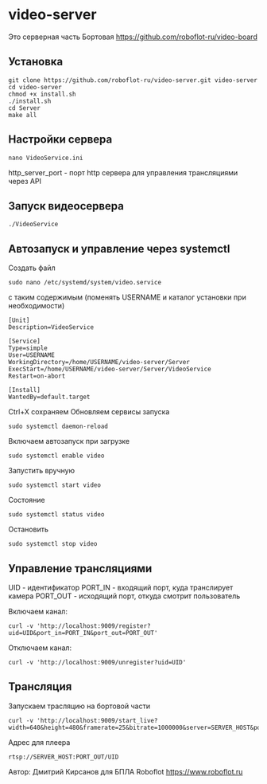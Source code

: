 # video-server

Это серверная часть
Бортовая https://github.com/roboflot-ru/video-board


## Установка

    git clone https://github.com/roboflot-ru/video-server.git video-server
    cd video-server
    chmod +x install.sh
    ./install.sh
    cd Server
    make all



## Настройки сервера

    nano VideoService.ini

http_server_port - порт http сервера для управления трансляциями через API



## Запуск видеосервера

    ./VideoService



## Автозапуск и управление через systemctl

Создать файл

    sudo nano /etc/systemd/system/video.service

с таким содержимым (поменять USERNAME и каталог установки при необходимости)

    [Unit]
    Description=VideoService

    [Service]
    Type=simple
    User=USERNAME
    WorkingDirectory=/home/USERNAME/video-server/Server
    ExecStart=/home/USERNAME/video-server/Server/VideoService
    Restart=on-abort

    [Install]
    WantedBy=default.target

Ctrl+X сохраняем
Обновляем сервисы запуска

    sudo systemctl daemon-reload

Включаем автозапуск при загрузке

    sudo systemctl enable video

Запустить вручную

    sudo systemctl start video

Состояние

    sudo systemctl status video

Остановить

    sudo systemctl stop video




## Управление трансляциями

UID - идентификатор
PORT_IN - входящий порт, куда транслирует камера
PORT_OUT - исходящий порт, откуда смотрит пользователь

Включаем канал:

    curl -v 'http://localhost:9009/register?uid=UID&port_in=PORT_IN&port_out=PORT_OUT'

Отключаем канал:

    curl -v 'http://localhost:9009/unregister?uid=UID'


## Трансляция

Запускаем трасляцию на бортовой части

    curl -v 'http://localhost:9009/start_live?width=640&height=480&framerate=25&bitrate=1000000&server=SERVER_HOST&port=PORT_IN'

Адрес для плеера

    rtsp://SERVER_HOST:PORT_OUT/UID




Автор: Дмитрий Кирсанов
для БПЛА Roboflot
https://www.roboflot.ru


